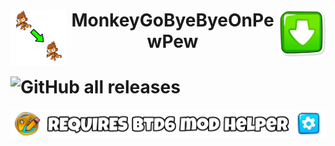 <h1 align="center">
<a href="https://github.com/DarkTerraYT/MonkeyTeleportOnAttack/releases/download/v1.0.0/MonkeyGoByeByeOnPewPew.dll">
    <img align="left" alt="Icon" height="90" src="Icon.png">
    <img align="right" alt="Download" height="75" src="https://raw.githubusercontent.com/gurrenm3/BTD-Mod-Helper/master/BloonsTD6%20Mod%20Helper/Resources/DownloadBtn.png">
</a>
MonkeyGoByeByeOnPewPew
</h1>

<h1 aling="left"><img alt="GitHub all releases" height="25" src="https://img.shields.io/github/downloads/DarkTerraYT/MonkeysTeleportOnAttack/total?label=Total%20Dowloads"></h1>

[![Requires BTD6 Mod Helper](https://raw.githubusercontent.com/gurrenm3/BTD-Mod-Helper/master/banner.png)](https://github.com/gurrenm3/BTD-Mod-Helper#readme)
